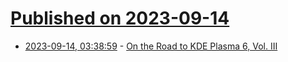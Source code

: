# [Published on 2023-09-14](index.md)

* [2023-09-14, 03:38:59](https://lobste.rs/s/9zylas/on_road_kde_plasma_6_vol) - [On the Road to KDE Plasma 6, Vol. Ⅲ](https://blog.broulik.de/2023/09/on-the-road-to-plasma-6-vol-%e2%85%b2/)
